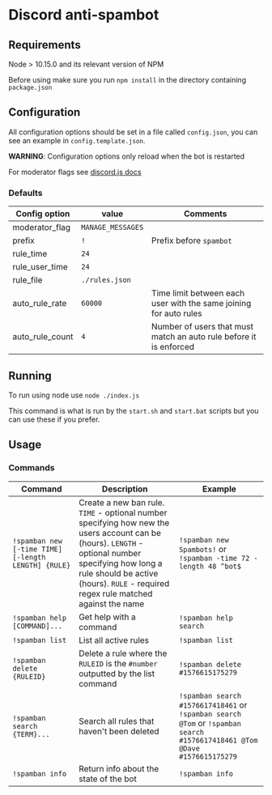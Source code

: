 # Discord anti-spambot

## Requirements
Node > 10.15.0 and its relevant version of NPM

Before using make sure you run `npm install` in the directory containing `package.json`

## Configuration
All configuration options should be set in a file called `config.json`, you can see an example in `config.template.json`.

**WARNING**: Configuration options only reload when the bot is restarted

For moderator flags see [discord.js docs](https://discord.js.org/#/docs/main/stable/class/Permissions?scrollTo=s-FLAGS)

### Defaults
| Config option | value | Comments |
| ------------- | ----- | -------- |
| moderator_flag | `MANAGE_MESSAGES` | |
| prefix | `!` | Prefix before `spambot`|
| rule_time | `24` | |
| rule_user_time | `24` | |
| rule_file | `./rules.json` | |
| auto_rule_rate | `60000` | Time limit between each user with the same joining for auto rules |
| auto_rule_count | `4` | Number of users that must match an auto rule before it is enforced |


## Running
To run using node use `node ./index.js`

This command is what is run by the `start.sh` and `start.bat` scripts but you can use these if you prefer.

## Usage

### Commands
| Command | Description | Example |
| ------- | ----------- | ------- |
| `!spamban new [-time TIME] [-length LENGTH] {RULE}` | Create a new ban rule. `TIME` - optional number specifying how new the users account can be (hours). `LENGTH` - optional number specifying how long a rule should be active (hours). `RULE` - required regex rule matched against the name | `!spamban new Spambots!` or `!spamban -time 72 -length 48 ^bot$` |
| `!spamban help [COMMAND]...` | Get help with a command | `!spamban help search` |
| `!spamban list` | List all active rules | `!spamban list` |
| `!spamban delete {RULEID}` | Delete a rule where the `RULEID` is the `#number` outputted by the list command | `!spamban delete #1576615175279` |
| `!spamban search {TERM}...` | Search all rules that haven't been deleted | `!spamban search #1576617418461` or `!spamban search @Tom` or `!spamban search #1576617418461 @Tom @Dave #1576615175279` |
| `!spamban info` | Return info about the state of the bot | `!spamban info` | 
